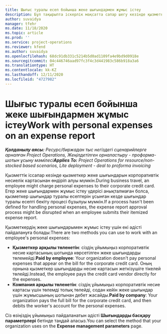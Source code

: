 ```yaml
---
title: Шығыс туралы есеп бойынша жеке шығындармен жұмыс істеу
description: Бұл тақырыпта іскерлік мақсатта сапар шегу кезінде қызметкерлердің жарататын жеке шығындарымен жұмыс істеу туралы ақпарат беріледі.
author: suvaidya
manager: tfehr
ms.date: 11/18/2020
ms.topic: article
ms.prod: ''
ms.service: project-operations
ms.reviewer: kfend
ms.author: suvaidya
ms.openlocfilehash: 68dc91db331c5214b5d0ad1109fa4e9bd9d0918e
ms.sourcegitcommit: 04c446746aad97fc3f4c3d441983c586b918a3a6
ms.translationtype: HT
ms.contentlocale: kk-KZ
ms.lasthandoff: 12/11/2020
ms.locfileid: "4727982"
---
```

# <a name="work-with-personal-expenses-on-an-expense-report"></a><span data-ttu-id="442f7-103">Шығыс туралы есеп бойынша жеке шығындармен жұмыс істеу</span><span class="sxs-lookup"><span data-stu-id="442f7-103">Work with personal expenses on an expense report</span></span>

<span data-ttu-id="442f7-104">_**Қолданылу аясы:** Ресурс/биржадан тыс негіздегі сценарийлерге арналған Project Operations, Жеңілдетілген орналастыру - проформа-шотын ұсыну мәмілесі_</span><span class="sxs-lookup"><span data-stu-id="442f7-104">_**Applies To:** Project Operations for resource/non-stocked based scenarios, Lite deployment - deal to proforma invoicing_</span></span>

<span data-ttu-id="442f7-105">Қызметтік іссапар кезінде қызметкер жеке шығындарын корпоративтік несиелік картасынан өндіріп алуы мүмкін.</span><span class="sxs-lookup"><span data-stu-id="442f7-105">During business travel, an employee might charge personal expenses to their corporate credit card.</span></span> <span data-ttu-id="442f7-106">Егер жеке шығындармен жұмыс істеу үдерісі анықталмаған болса, қызметкер шығындар туралы есептерін ұсынған кезде шығындар туралы есепті бекіту процесі бұзылуы мүмкін.</span><span class="sxs-lookup"><span data-stu-id="442f7-106">If a process hasn't been defined for handling personal expenses, the expense report approval process might be disrupted when an employee submits their itemized expense report.</span></span>

<span data-ttu-id="442f7-107">Қызметкердің жеке шығындарымен жұмыс істеу үшін екі әдісті пайдалануға болады:</span><span class="sxs-lookup"><span data-stu-id="442f7-107">There are two methods you can use to work with an employee's personal expenses:</span></span>

  - <span data-ttu-id="442f7-108">**Қызметкер арқылы төленетін**: сіздің ұйымыңыз корпоративтік несие картасының шотында көрсетілген жеке шығындарды төлемейді.</span><span class="sxs-lookup"><span data-stu-id="442f7-108">**Paid by employee**: Your organization doesn't pay personal expenses that appear on the bill for the corporate credit card.</span></span> <span data-ttu-id="442f7-109">Оның орнына қызметкер шығындарды несие картасын жеткізушіге тікелей төлейді.</span><span class="sxs-lookup"><span data-stu-id="442f7-109">Instead, the employee pays the credit card vendor directly for the expenses.</span></span> 
  - <span data-ttu-id="442f7-110">**Компания арқылы төленетін**: сіздің ұйымыңыз корпоративтік несие картасы үшін төлемді толық төлейді, содан кейін жеке шығындар үшін жұмысшының шотынан дебет жасайды.</span><span class="sxs-lookup"><span data-stu-id="442f7-110">**Paid by company**: Your organization pays the full bill for the corporate credit card, and then debits the worker's account for the personal expenses.</span></span>

<span data-ttu-id="442f7-111">Сіз өзіңіздің ұйымыңыз пайдаланатын әдісті **Шығындарды басқару параметрлері** бетінде таңдай аласыз.</span><span class="sxs-lookup"><span data-stu-id="442f7-111">You can select the method that your organization uses on the **Expense management parameters** page.</span></span>
